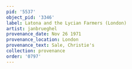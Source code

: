 ```yaml
---
pid: '5537'
object_pid: '3346'
label: Latona and the Lycian Farmers (London)
artist: janbrueghel
provenance_date: Nov 26 1971
provenance_location: London
provenance_text: Sale, Christie's
collection: provenance
order: '0797'
---
```

